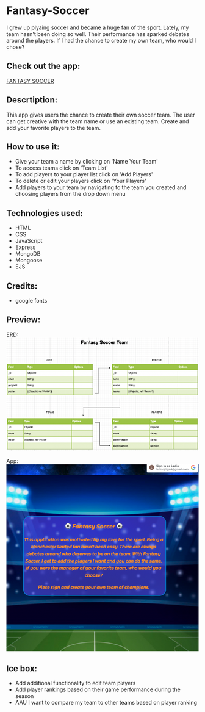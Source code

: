 # Fantasy-Soccer

I grew up plyaing soccer and became a huge fan of the sport.  Lately, my team hasn't been doing so well. Their performance has sparked debates around the players.  If I had the chance to create my own team, who would I chose?  

## Check out the app:
[FANTASY SOCCER](https://fantasy-soccer.fly.dev/)

## Descrtiption:
This app gives users the chance to create their own soccer team.  The user can get creative with the team name or use an existing team. Create and add your favorite players to the team.

## How to use it:
* Give your team a name by clicking on 'Name Your Team'
* To access teams click on 'Team List'
* To add players to your player list click on 'Add Players'
* To delete or edit your players click on 'Your Players'
* Add players to your team by navigating to the team you created and choosing players from the drop down menu


## Technologies used:
* HTML
* CSS
* JavaScript
* Express
* MongoDB
* Mongoose
* EJS

## Credits:
* google fonts

## Preview:

ERD:
![Tablet view](./public/READMEimg/Screen%20Shot%202022-09-29%20at%208.16.38%20PM.png)

App:
![For web browser](./public/READMEimg/Screen%20Shot%202022-10-06%20at%2012.46.27%20PM.png)



## Ice box:
* Add additional functionality to edit team players
* Add player rankings based on their game performance during the season
* AAU I want to compare my team to other teams based on player ranking
